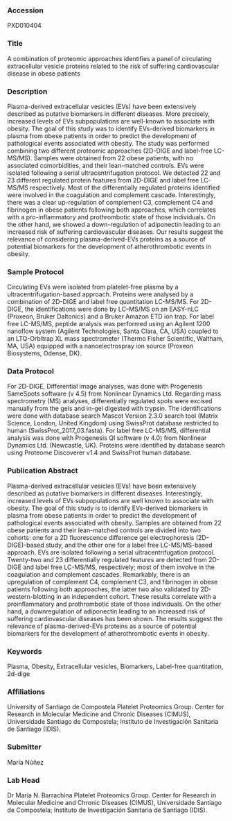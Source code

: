 ### Accession
PXD010404

### Title
A combination of proteomic approaches identifies a panel of circulating extracellular vesicle proteins related to the risk of suffering cardiovascular disease in obese patients

### Description
Plasma-derived extracellular vesicles (EVs) have been extensively described as putative biomarkers in different diseases. More precisely, increased levels of EVs subpopulations are well-known to associate with obesity. The goal of this study was to identify EVs-derived biomarkers in plasma from obese patients in order to predict the development of pathological events associated with obesity. The study was performed combining two different proteomic approaches (2D-DIGE and label-free LC-MS/MS). Samples were obtained from 22 obese patients, with no associated comorbidities, and their lean-matched controls. EVs were isolated following a serial ultracentrifugation protocol. We detected 22 and 23 different regulated protein features from 2D-DIGE and label free LC-MS/MS respectively. Most of the differentially regulated proteins identified were involved in the coagulation and complement cascade. Interestingly, there was a clear up-regulation of complement C3, complement C4 and fibrinogen in obese patients following both approaches, which correlates with a pro-inflammatory and prothrombotic state of those individuals. On the other hand, we showed a down-regulation of adiponectin leading to an increased risk of suffering cardiovascular diseases. Our results suggest the relevance of considering plasma-derived-EVs proteins as a source of potential biomarkers for the development of atherothrombotic events in obesity.

### Sample Protocol
Circulating EVs were isolated from platelet-free plasma by a ultracentrifugation-based approach. Proteins were analysed by a combination of 2D-DIGE and label free quantitation LC-MS/MS. For 2D-DIGE, the identifications were done by LC–MS/MS on an EASY-nLC (Proxeon, Bruker Daltonics) and a Bruker Amazon ETD ion trap. For label free LC-MS/MS, peptide analysis was performed using an Agilent 1200 nanoflow system (Agilent Technologies, Santa Clara, CA, USA) coupled to an LTQ-Orbitrap XL mass spectrometer (Thermo Fisher Scientific, Waltham, MA, USA) equipped with a nanoelectrospray ion source (Proxeon Biosystems, Odense, DK).

### Data Protocol
For 2D-DIGE, Differential image analyses, was done with Progenesis SameSpots software (v 4.5) from Nonlinear Dynamics Ltd. Regarding mass spectrometry (MS) analyses, differentially regulated spots were excised manually from the gels and in-gel digested with trypsin. The identifications were done with database search Mascot Version 2.3.0 search tool (Matrix Science, London, United Kingdom) using SwissProt database restricted to human (SwissProt_2017_03.fasta). For label free LC-MS/MS, differential analysis was done with Progenesis QI software (v 4.0) from Nonlinear Dynamics Ltd. (Newcastle, UK). Proteins were identified by database search using Proteome Discoverer v1.4 and SwissProt human database.

### Publication Abstract
Plasma-derived extracellular vesicles (EVs) have been extensively described as putative biomarkers in different diseases. Interestingly, increased levels of EVs subpopulations are well known to associate with obesity. The goal of this study is to identify EVs-derived biomarkers in plasma from obese patients in order to predict the development of pathological events associated with obesity. Samples are obtained from 22 obese patients and their lean-matched controls are divided into two cohorts: one for a 2D fluorescence difference gel electrophoresis (2D-DIGE)-based study, and the other one for a label free LC-MS/MS-based approach. EVs are isolated following a serial ultracentrifugation protocol. Twenty-two and 23 differentially regulated features are detected from 2D-DIGE and label free LC-MS/MS, respectively; most of them involve in the coagulation and complement cascades. Remarkably, there is an upregulation of complement C4, complement C3, and fibrinogen in obese patients following both approaches, the latter two also validated by 2D-western-blotting in an independent cohort. These results correlate with a proinflammatory and prothrombotic state of those individuals. On the other hand, a downregulation of adiponectin leading to an increased risk of suffering cardiovascular diseases has been shown. The results suggest the relevance of plasma-derived-EVs proteins as a source of potential biomarkers for the development of atherothrombotic events in obesity.

### Keywords
Plasma, Obesity, Extracellular vesicles, Biomarkers, Label-free quantitation, 2d-dige

### Affiliations
University of Santiago de Compostela
Platelet Proteomics Group. Center for Research in Molecular Medicine and Chronic Diseases (CIMUS), Universidade Santiago de Compostela; Instituto de Investigación Sanitaria de Santiago (IDIS).

### Submitter
María Núñez

### Lab Head
Dr Maria N. Barrachina
Platelet Proteomics Group. Center for Research in Molecular Medicine and Chronic Diseases (CIMUS), Universidade Santiago de Compostela; Instituto de Investigación Sanitaria de Santiago (IDIS).


